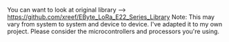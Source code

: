 You can want to look at original library --> https://github.com/xreef/EByte_LoRa_E22_Series_Library
Note: This may vary from system to system and device to device. I've adapted it to my own project. Please consider the microcontrollers and processors you're using.
